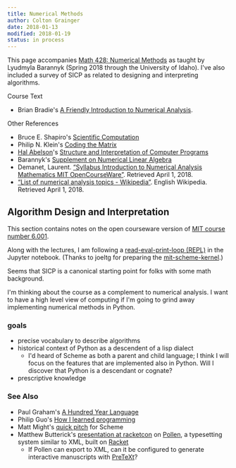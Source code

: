 ```yaml
---
title: Numerical Methods
author: Colton Grainger
date: 2018-01-13
modified: 2018-01-19
status: in process
---
```


This page accompanies [Math 428: Numerical Methods](http://www.webpages.uidaho.edu/~barannyk/Teaching/Math428.html) as taught by Lyudmyla Barannyk (Spring 2018 through the University of Idaho). I've also included a survey of SICP as related to designing and interpreting algorithms.

Course Text
- Brian Bradie's [A Friendly Introduction to Numerical Analysis](https://www.amazon.com/Friendly-Introduction-Numerical-Analysis/dp/0130130540).

Other References
- Bruce E. Shapiro's [Scientific Computation](http://calculuscastle.com/pythonbook.html) 
- Philip N. Klein's [Coding the Matrix](http://codingthematrix.com/)
- [Hal Abelson](https://en.wikipedia.org/wiki/Hal_Abelson)'s [Structure and Interpretation of Computer Programs](https://mitpress.mit.edu/sicp/full-text/book/book.html)
- Barannyk's [Supplement on Numerical Linear Algebra](https://web.archive.org/web/20180401003517/http://www.webpages.uidaho.edu/~barannyk/Teaching/math471_NumLinAlgebra.pdf)
- Demanet, Laurent. [“Syllabus  Introduction to Numerical Analysis  Mathematics  MIT OpenCourseWare”](https://ocw.mit.edu/courses/mathematics/18-330-introduction-to-numerical-analysis-spring-2012/syllabus/). Retrieved April 1, 2018.
- [“List of numerical analysis topics - Wikipedia”](https://en.wikipedia.org/wiki/List_of_numerical_analysis_topics#Numerical_linear_algebra). English Wikipedia. Retrieved April 1, 2018.

## Algorithm Design and Interpretation

This section contains notes on the open courseware version of [MIT course number 6.001](https://ocw.mit.edu/courses/electrical-engineering-and-computer-science/6-001-structure-and-interpretation-of-computer-programs-spring-2005/index.htm).

Along with the lectures, I am following a [read-eval-print-loop (REPL)](https://en.wikipedia.org/wiki/Read%E2%80%93eval%E2%80%93print_loop) in the Jupyter notebook. (Thanks to joeltg for preparing the [mit-scheme-kernel](https://github.com/joeltg/mit-scheme-kernel).)

Seems that SICP is a canonical starting point for folks with some math background. 

I'm thinking about the course as a complement to numerical analysis. I want to have a high level view of computing if I'm going to grind away implementing numerical methods in Python.

### goals 

- precise vocabulary to describe algorithms 
- historical context of Python as a descendent of a lisp dialect
  - I'd heard of Scheme as both a parent and child language; I think I will focus on the features that are implemented also in Python. Will I discover that Python is a descendant or cognate?
- prescriptive knowledge

### See Also 

- Paul Graham's [A Hundred Year Language](http://www.paulgraham.com/hundred.html)
- Philip Guo's [How I learned programming](http://www.pgbovine.net/how-i-learned-programming.htm)
- Matt Might's [quick pitch](http://matt.might.net/articles/best-programming-languages/#scheme) for Scheme
- Matthew Butterick's [presentation at racketcon](https://www.youtube.com/watch?v=IMz09jYOgoc) on [Pollen](http://docs.racket-lang.org/pollen/), a typesetting system similar to XML, built on [Racket](https://en.wikipedia.org/wiki/Racket_(programming_language))
  - If Pollen can export to XML, can it be configured to generate interactive manuscripts with [PreTeXt](http://mathbook.pugetsound.edu/index.html)?
